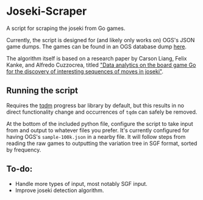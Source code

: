 # Joseki-Scraper
A script for scraping the joseki from Go games.

Currently, the script is designed for (and likely only works on) OGS's JSON game dumps. The games can be found in an OGS database dump [here](https://forums.online-go.com/t/can-we-get-an-sgf-database-dump/38837).

The algorithm itself is based on a research paper by Carson Liang, Felix Kanke, and Alfredo Cuzzocrea, titled ["Data analytics on the board game Go for the discovery of interesting sequences of moves in joseki"](http://dx.doi.org/10.1016/j.procs.2018.08.017).

## Running the script
Requires the [tqdm](https://pypi.org/project/tqdm/) progress bar library by default, but this results in no direct functionality change and occurrences of `tqdm` can safely be removed.

At the bottom of the included python file, configure the script to take input from and output to whatever files you prefer. It's currently configured for having OGS's `sample-100k.json` in a nearby file. It will follow steps from reading the raw games to outputting the variation tree in SGF format, sorted by frequency.

## To-do:
- Handle more types of input, most notably SGF input.
- Improve joseki detection algorithm.
